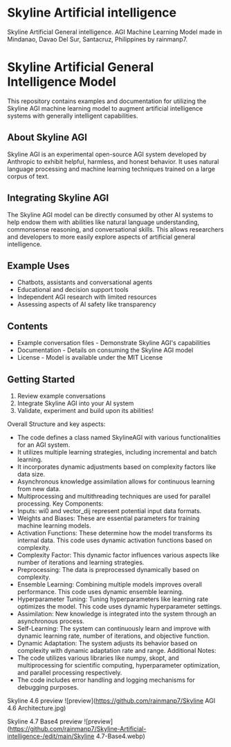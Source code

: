 # Skyline Artificial intelligence
Skyline Artificial General intelligence. AGI Machine Learning Model
made in Mindanao, Davao Del Sur, Santacruz, Philippines by rainmanp7.

# Skyline Artificial General Intelligence Model

This repository contains examples and documentation for utilizing the Skyline AGI machine learning model to augment artificial intelligence systems with generally intelligent capabilities.

## About Skyline AGI

Skyline AGI is an experimental open-source AGI system developed by Anthropic to exhibit helpful, harmless, and honest behavior. It uses natural language processing and machine learning techniques trained on a large corpus of text. 

## Integrating Skyline AGI

The Skyline AGI model can be directly consumed by other AI systems to help endow them with abilities like natural language understanding, commonsense reasoning, and conversational skills. This allows researchers and developers to more easily explore aspects of artificial general intelligence.

## Example Uses

- Chatbots, assistants and conversational agents
- Educational and decision support tools  
- Independent AGI research with limited resources
- Assessing aspects of AI safety like transparency

## Contents

- Example conversation files - Demonstrate Skyline AGI's capabilities
- Documentation - Details on consuming the Skyline AGI model
- License - Model is available under the MIT License

## Getting Started

1. Review example conversations
2. Integrate Skyline AGI into your AI system 
3. Validate, experiment and build upon its abilities!

Overall Structure and key aspects:
 * The code defines a class named SkylineAGI with various functionalities for an AGI system.
 * It utilizes multiple learning strategies, including incremental and batch learning.
 * It incorporates dynamic adjustments based on complexity factors like data size.
 * Asynchronous knowledge assimilation allows for continuous learning from new data.
 * Multiprocessing and multithreading techniques are used for parallel processing.
Key Components:
 * Inputs: wi0 and vector_dij represent potential input data formats.
 * Weights and Biases: These are essential parameters for training machine learning models.
 * Activation Functions: These determine how the model transforms its internal data. This code uses dynamic activation functions based on complexity.
 * Complexity Factor: This dynamic factor influences various aspects like number of iterations and learning strategies.
 * Preprocessing: The data is preprocessed dynamically based on complexity.
 * Ensemble Learning: Combining multiple models improves overall performance. This code uses dynamic ensemble learning.
 * Hyperparameter Tuning: Tuning hyperparameters like learning rate optimizes the model. This code uses dynamic hyperparameter settings.
 * Assimilation: New knowledge is integrated into the system through an asynchronous process.
 * Self-Learning: The system can continuously learn and improve with dynamic learning rate, number of iterations, and objective function.
 * Dynamic Adaptation: The system adjusts its behavior based on complexity with dynamic adaptation rate and range.
Additional Notes:
 * The code utilizes various libraries like numpy, skopt, and multiprocessing for scientific computing, hyperparameter optimization, and parallel processing respectively.
 * The code includes error handling and logging mechanisms for debugging purposes.

Skyline 4.6 preview
![preview](https://github.com/rainmanp7/Skyline AGI 4.6 Architecture.jpg)

Skyline 4.7 Base4 preview
![preview](https://github.com/rainmanp7/Skyline-Artificial-intelligence-/edit/main/Skyline 4.7-Base4.webp)
